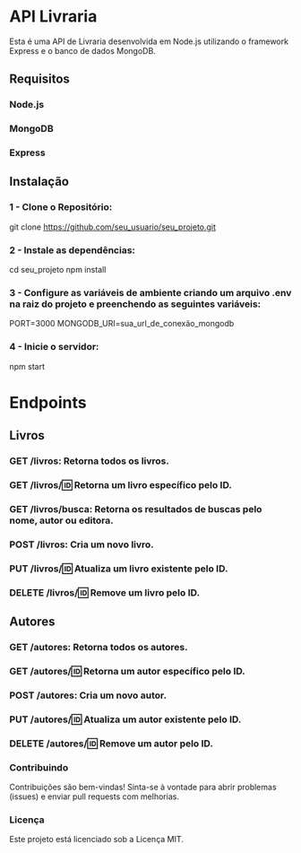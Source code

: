# API Livraria
Esta é uma API de Livraria desenvolvida em Node.js utilizando o framework Express e o banco de dados MongoDB.

## Requisitos
### Node.js
### MongoDB
### Express

## Instalação

### 1 - Clone o Repositório:
git clone https://github.com/seu_usuario/seu_projeto.git

### 2 - Instale as dependências:
cd seu_projeto
npm install

### 3 - Configure as variáveis de ambiente criando um arquivo .env na raiz do projeto e preenchendo as seguintes variáveis:
PORT=3000
MONGODB_URI=sua_url_de_conexão_mongodb

### 4 - Inicie o servidor:
npm start

# Endpoints

## Livros
### GET /livros: Retorna todos os livros.
### GET /livros/:id: Retorna um livro específico pelo ID.
### GET /livros/busca: Retorna os resultados de buscas pelo nome, autor ou editora.
### POST /livros: Cria um novo livro.
### PUT /livros/:id: Atualiza um livro existente pelo ID.
### DELETE /livros/:id: Remove um livro pelo ID.

## Autores
### GET /autores: Retorna todos os autores.
### GET /autores/:id: Retorna um autor específico pelo ID.
### POST /autores: Cria um novo autor.
### PUT /autores/:id: Atualiza um autor existente pelo ID.
### DELETE /autores/:id: Remove um autor pelo ID.

### Contribuindo
Contribuições são bem-vindas! Sinta-se à vontade para abrir problemas (issues) e enviar pull requests com melhorias.

### Licença
Este projeto está licenciado sob a Licença MIT.
